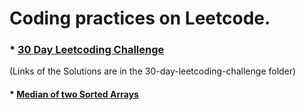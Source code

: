 # Coding practices on Leetcode.

### * [30 Day Leetcoding Challenge](https://leetcode.com/explore/challenge/card/30-day-leetcoding-challenge/)
(Links of the Solutions are in the 30-day-leetcoding-challenge folder)
#### * [Median of two Sorted Arrays](https://github.com/jayesh-srivastava/leetcode/blob/master/Median%20of%20two%20sorted%20arrays/Solution.java)
